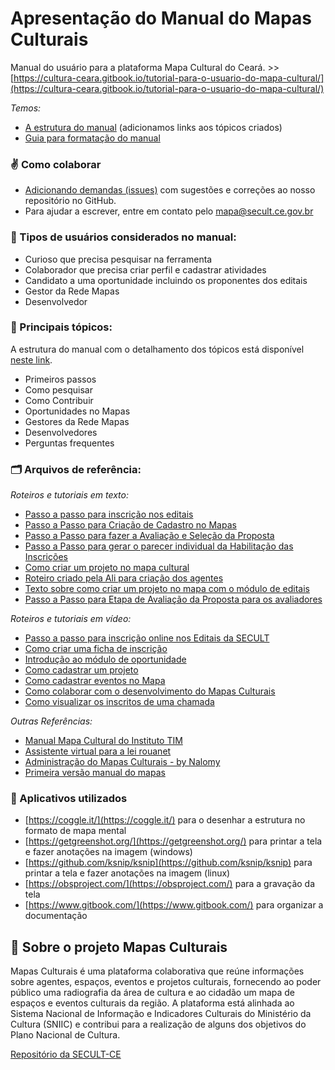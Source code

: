 # Apresentação do Manual do Mapas Culturais

Manual do usuário para a plataforma Mapa Cultural do Ceará. &gt;&gt; [https://cultura-ceara.gitbook.io/tutorial-para-o-usuario-do-mapa-cultural/](https://cultura-ceara.gitbook.io/tutorial-para-o-usuario-do-mapa-cultural/) 

_Temos:_

* [A estrutura do manual](https://coggle.it/diagram/XfeOoGj7x0kesEKq/t/estrutura-tutorial-mapa-cultural) \(adicionamos links aos tópicos criados\)
* [Guia para formatação do manual](https://cultura-ceara.gitbook.io/tutorial-para-o-usuario-do-mapa-cultural/como-contribuir/como-colaborar-com-o-projeto-mapas-culturais/formatacao-do-manual)

### ✌ Como colaborar

* [Adicionando demandas \(issues\)](https://github.com/secultce/manual-mapasculturais/issues) com sugestões e correções ao nosso repositório no GitHub.
* Para ajudar a escrever, entre em contato pelo mapa@secult.ce.gov.br

### 👥 Tipos de usuários considerados no manual:

* Curioso que precisa pesquisar na ferramenta
* Colaborador que precisa criar perfil e cadastrar atividades
* Candidato a uma oportunidade incluindo os proponentes dos editais
* Gestor da Rede Mapas
* Desenvolvedor

### 🔖 Principais tópicos:

A estrutura do manual com o detalhamento dos tópicos está disponível [neste link](https://coggle.it/diagram/XfeOoGj7x0kesEKq/t/estrutura-tutorial-mapa-cultural).

* Primeiros passos
* Como pesquisar
* Como Contribuir
* Oportunidades no Mapas
* Gestores da Rede Mapas
* Desenvolvedores
* Perguntas frequentes

### 🗂 Arquivos de referência:

_Roteiros e tutoriais em texto:_

* [ Passo a passo para inscrição nos editais](https://docs.google.com/document/d/1lHig9fcikw_w4j8qTYFrotBSzS9zc0muRZeUSfC631o)
* [Passo a Passo para Criação de Cadastro no Mapas](https://docs.google.com/document/d/1rmqUGF_E6eR_ATK1eaN6RcBqr0iUB4guQylhoIONeB4)
* [Passo a Passo para fazer a Avaliação e Seleção da Proposta](https://docs.google.com/document/d/1Iqgh5RxibYGYlpbypT3_2u096bIbB-82bofSuh5g29I)
* [Passo a Passo para gerar o parecer individual da Habilitação das Inscrições](https://docs.google.com/document/d/1aU2gruR6Hi09aAqTH_yAX8ZBdbWSUbyAMEFSP52wtl0)
* [Como criar um projeto no mapa cultural](https://docs.google.com/document/d/1HosOZ0ReHoXlD3hal4-Y8r51kL_qwRGLL7jwZns1SL8)
* [Roteiro criado pela Ali para criação dos agentes](https://docs.google.com/document/d/1usS4tPiNFUT8_FzErsR5l69_PzhNoqqs6UyuRpzSd4I/edit#%20)
* [Texto sobre como criar um projeto no mapa com o módulo de editais](https://docs.google.com/document/d/1HosOZ0ReHoXlD3hal4-Y8r51kL_qwRGLL7jwZns1SL8) 
* [Passo a Passo para Etapa de Avaliação da Proposta para os avaliadores](https://docs.google.com/document/d/1Iqgh5RxibYGYlpbypT3_2u096bIbB-82bofSuh5g29I/edit)

_Roteiros e tutoriais em vídeo:_

* [Passo a passo para inscrição online nos Editais da SECULT](https://youtu.be/FLEhlKN5-9I)
* [Como criar uma ficha de inscrição](https://youtu.be/UWRYV9RG0As)
* [Introdução ao módulo de oportunidade](https://youtu.be/IGwUEt8DJM8)
* [Como cadastrar um projeto](https://youtu.be/dA2nhUAD--E)
* [Como cadastrar eventos no Mapa](https://youtu.be/6dRqfGP8mz8)
* [Como colaborar com o desenvolvimento do Mapas Culturais](https://youtu.be/oEFWNI8ckNQ)
* [Como visualizar os inscritos de uma chamada](https://youtu.be/uStoGL9-01s)

_Outras Referências:_

* [Manual Mapa Cultural do Instituto TIM](https://drive.google.com/file/d/0B_rIJHZCUTCHN3hFaFRsTENaYVE/view?usp=sharing)
* [Assistente virtual para a lei rouanet](https://github.com/lappis-unb/rouana)
* [Administração do Mapas Culturais - by Nalomy](https://sites.google.com/view/mapasculturais/p%C3%A1gina-inicial)
* [Primeira versão manual do mapas](https://docs.google.com/document/d/1JpdvtPMwyxmWktUVsn1W7Tyk_ZFV73V2791S7IqjeCQ)

### 📱 Aplicativos utilizados

* [https://coggle.it/](https://coggle.it/) para o desenhar a estrutura no formato de mapa mental
* [https://getgreenshot.org/](https://getgreenshot.org/) para printar a tela e fazer anotações na imagem \(windows\)
* [https://github.com/ksnip/ksnip](https://github.com/ksnip/ksnip) para printar a tela e fazer anotações na imagem \(linux\)
* [https://obsproject.com/](https://obsproject.com/) para a gravação da tela
* [https://www.gitbook.com/](https://www.gitbook.com/) para organizar a documentação

## 📍 Sobre o projeto Mapas Culturais

Mapas Culturais é uma plataforma colaborativa que reúne informações sobre agentes, espaços, eventos e projetos culturais, fornecendo ao poder público uma radiografia da área de cultura e ao cidadão um mapa de espaços e eventos culturais da região. A plataforma está alinhada ao Sistema Nacional de Informação e Indicadores Culturais do Ministério da Cultura \(SNIIC\) e contribui para a realização de alguns dos objetivos do Plano Nacional de Cultura.

[Repositório da SECULT-CE](https://github.com/secultce/mapasculturais)

